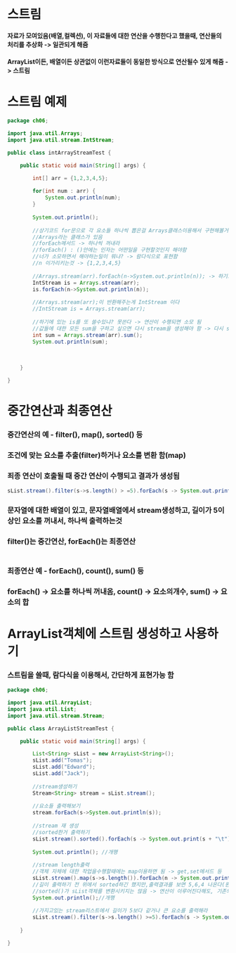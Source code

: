 # 스트림
#### 자료가 모여있음(배열,컬렉션), 이 자료들에 대한 연산을 수행한다고 했을때, 연산들의 처리를 추상화 -> 일관되게 해줌
#### ArrayList이든, 배열이든 상관없이 이런자료들이 동일한 방식으로 연산될수 있게 해줌 -> 스트림

# 스트림 예제
```java
package ch06;

import java.util.Arrays;
import java.util.stream.IntStream;

public class intArrayStreamTest {

	public static void main(String[] args) {

		int[] arr = {1,2,3,4,5};
		
		for(int num : arr) {
			System.out.println(num);
		}
		
		System.out.println();
		
		//상기코드 for문으로 각 요소들 하나씩 뽑은걸 Arrays클래스이용해서 구현해볼거다
		//Arrays라는 클래스가 있음
		//forEach메서드 -> 하나씩 꺼내라
		//forEach() : ()안에는 인자는 어떤일을 구현할것인지 해야함
		//너가 소모하면서 해야하는일이 뭐냐? -> 람다식으로 표현함
		//n 이가리키는것 -> {1,2,3,4,5} 
		
		//Arrays.stream(arr).forEach(n->System.out.println(n)); -> 하기코드랑 같은표현
		IntStream is = Arrays.stream(arr);
		is.forEach(n->System.out.println(n));
		
		//Arrays.stream(arr);이 반환해주는게 IntStream 이다
		//IntStream is = Arrays.stream(arr);
		
		//하기에 있는 is를 또 쓸수있냐? 못쓴다 -> 연산이 수행되면 소모 됨
		//값들에 대한 모든 sum을 구하고 싶으면 다시 stream을 생성해야 함 -> 다시 stream메서드 호출해야함
		int sum = Arrays.stream(arr).sum();
		System.out.println(sum);
		
		
		
	}

}
```

# 중간연산과 최종연산
### 중간연산의 예 - filter(), map(), sorted() 등
### 조건에 맞는 요소를 추출(filter)하거나 요소를 변환 함(map)
### 죄종 연산이 호출될 때 중간 연산이 수행되고 결과가 생성됨
```java
sList.stream().filter(s->s.length() > =5).forEach(s -> System.out.println(s));
```
### 문자열에 대한 배열이 있고, 문자열배열에서 stream생성하고, 길이가 5이상인 요소를 꺼내서, 하나씩 출력하는것 
### filter()는 중간연산, forEach()는 최종연산<br></br>
### 최종연산 예 - forEach(), count(), sum() 등
### forEach() -> 요소를 하나씩 꺼내옴, count() -> 요소의개수, sum() -> 요소의 합

# ArrayList객체에 스트림 생성하고 사용하기
### 스트림을 쓸때, 람다식을 이용해서, 간단하게 표현가능 함
```java
package ch06;

import java.util.ArrayList;
import java.util.List;
import java.util.stream.Stream;

public class ArrayListStreamTest {

	public static void main(String[] args) {

		List<String> sList = new ArrayList<String>();
		sList.add("Tomas");
		sList.add("Edward");
		sList.add("Jack");
		
		//stream생성하기
		Stream<String> stream = sList.stream();
		
		//요소들 출력해보기
		stream.forEach(s->System.out.println(s));
		
		//stream 재 생성
		//sorted한거 출력하기
		sList.stream().sorted().forEach(s -> System.out.print(s + "\t"));
		
		System.out.println(); //개행
		
		//stream length출력
		//객체 자체에 대한 작업을수행할때에는 map이용하면 됨 -> get,set메서드 등 
		sList.stream().map(s->s.length()).forEach(n -> System.out.print(n + "\t"));
		//길이 출력하기 전 위에서 sorted하긴 했지만,출력결과를 보면 5,6,4 나온다(원래 Tomas,Edward,Jack 길이다)
		//sorted()가 sList객체를 변환시키지는 않음 -> 연산이 이루어진다해도, 기존의자료를 바꾸지 않음 -> Stream특징
		System.out.println();//개행
		
		//가지고있는 stream리스트에서 길이가 5보다 같거나 큰 요소를 출력해라
		sList.stream().filter(s->s.length() >=5).forEach(s -> System.out.println(s));
		
	}

}
```
